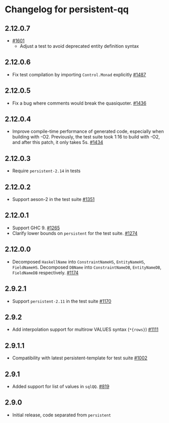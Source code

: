 # Changelog for persistent-qq

## 2.12.0.7
* [#1601](https://github.com/yesodweb/persistent/pull/1601)
  * Adjust a test to avoid deprecated entity definition syntax

## 2.12.0.6

* Fix test compilation by importing `Control.Monad` explicitly [#1487](https://github.com/yesodweb/persistent/pull/1487)

## 2.12.0.5

* Fix a bug where comments would break the quasiquoter. [#1436](https://github.com/yesodweb/persistent/pull/1436)

## 2.12.0.4

* Improve compile-time performance of generated code, especially when building with -O2.
  Previously, the test suite took 1:16 to build with -O2, and after this patch,
  it only takes 5s. [#1434](https://github.com/yesodweb/persistent/pull/1434)

## 2.12.0.3

* Require `persistent-2.14` in tests

## 2.12.0.2

* Support aeson-2 in the test suite [#1351](https://github.com/yesodweb/persistent/pull/1351/)

## 2.12.0.1

* Support GHC 9. [#1265](https://github.com/yesodweb/persistent/pull/1265)
* Clarify lower bounds on `persistent` for the test suite. [#1274](https://github.com/yesodweb/persistent/pull/1274)

## 2.12.0.0

* Decomposed `HaskellName` into `ConstraintNameHS`, `EntityNameHS`, `FieldNameHS`. Decomposed `DBName` into `ConstraintNameDB`, `EntityNameDB`, `FieldNameDB` respectively. [#1174](https://github.com/yesodweb/persistent/pull/1174)

## 2.9.2.1

* Support `persistent-2.11` in the test suite [#1170](https://github.com/yesodweb/persistent/pull/1170)

## 2.9.2

* Add interpolation support for multirow VALUES syntax (`*{rows}`) [#1111](https://github.com/yesodweb/persistent/pull/1111)

## 2.9.1.1

* Compatibility with latest persistent-template for test suite [#1002](https://github.com/yesodweb/persistent/pull/1002/files)

## 2.9.1

* Added support for list of values in `sqlQQ`. [#819](https://github.com/yesodweb/persistent/pull/819)

## 2.9.0

* Initial release, code separated from `persistent`
